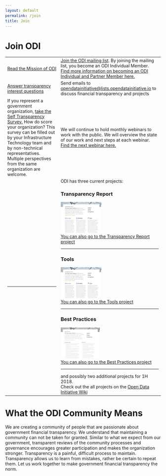 ```yaml
---
layout: default
permalink: /join
title: Join
---
```


# Join ODI

<table>
  <tr>
    <td><a href="/learn">Read the Mission of ODI</a>
    </td>
    <td><a href="https://lists.opendatainitiative.io/mailman/listinfo/opendatainitiative">Join the ODI mailing list</a>. By joining the mailing list, you become an ODI Individual Member. <a href="/participation#membership">Find more information on becoming an ODI Individual and Partner Member here.</a>
    </td>
  </tr>
  <tr>
    <td><a href="https://www.surveymonkey.com/r/L9HS2S8">Answer transparency interest questions</a>
    </td>
    <td>Send emails to <a href="mailto:opendatainitiative@lists.opendatainitiative.io">opendatainitiative@lists.opendatainitiative.io</a> to discuss financial transparency and projects
    </td>
  </tr> 
  <tr>
    <td>If you represent a government organization, <a href="https://www.surveymonkey.com/r/LSJSQLK">take the Self Transparency Survey.</a> How do score your organization? This survey can be filled out by your Infrastructure Technology team and by non-technical representatives. Multiple perspectives from the same organization are welcome.
    </td>
    <td>We will continue to hold monthly webinars to work with the public. We will overview the state of our work and next steps at each webinar. <a href="/events">Find the next webinar here.</a>
    </td>
  </tr>
  <tr>
    <td><hr>
    </td>
    <td>ODI has three current projects:
      <h3>Transparency Report</h3>
      <a href="https://docs.google.com/spreadsheets/d/1xUCq0jGeQjpt2noZF7d28wEglzHBIFxemSs3eBZTyiw/edit?usp=sharing"><img src="/assets/img/tools_icon.png" alt="ODI Transparency Report"></a><br>
      <a href="http://wiki.opendatainitiative.io/Projects/Transparency_Report">You can also go to the Transparency Report project</a><hr>
      <h3>Tools</h3>
       <a href="/assets/doc/ODI_Recommended_Tools.pdf"><img src="/assets/img/tools_icon.png" alt="Get ODI Recommeded Tools"></a><br>
      <a href="http://wiki.opendatainitiative.io/Projects/Tools">You can also go to the Tools project</a><hr>
      <h3>Best Practices</h3>
      <a href="/assets/doc/ODI-Best-Practices.pdf"><img src="/assets/img/practices_icon.png" alt="ODI Best Practices"></a><br>
      <a href="http://wiki.opendatainitiative.io/Projects/Best_Practices">You can also go to the Best Practices project</a><hr>
      and possibly two additional projects for 1H 2018. <br>
      Check out the all projects on the <a href="http://wiki.opendatainitiative.io/Main_Page#Join_to_work_on_Projects">Open Data Initiative Wiki</a>
    </td>
  </tr>
</table>

# What the ODI Community Means
We are creating a community of people that are passionate about government financial transparency. We understand that maintaining a community can not be taken for granted. Similar to what we expect from our government, transparent reviews of the community processes and governance encourages greater participation and makes the organization stronger. Transparency is a painful, difficult process to maintain. Transparency allows us to learn from mistakes, rather be certain to repeat them. Let us work together to make government financial transparency the norm.
